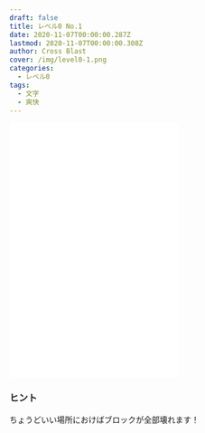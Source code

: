 ```yaml
---
draft: false
title: レベル0 No.1
date: 2020-11-07T00:00:00.287Z
lastmod: 2020-11-07T00:00:00.308Z
author: Cross Blast
cover: /img/level0-1.png
categories:
  - レベル0
tags:
  - 文字
  - 爽快
---
```

<iframe style="height: 450px;" src="//fervent-lumiere-0e0ee3.netlify.app/#/blast/level0-1/ja/false/level0-2" frameborder="0" scrolling="no" allowfullscreen=""></iframe>

### ヒント

ちょうどいい場所におけばブロックが全部壊れます！